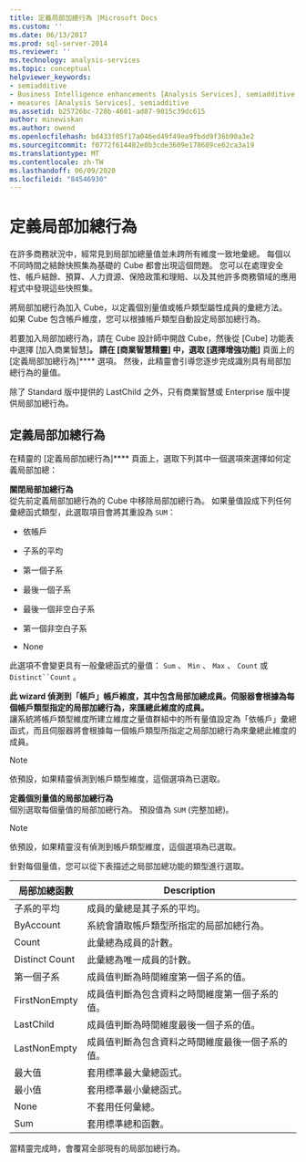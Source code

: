```yaml
---
title: 定義局部加總行為 |Microsoft Docs
ms.custom: ''
ms.date: 06/13/2017
ms.prod: sql-server-2014
ms.reviewer: ''
ms.technology: analysis-services
ms.topic: conceptual
helpviewer_keywords:
- semiadditive
- Business Intelligence enhancements [Analysis Services], semiadditive behavior
- measures [Analysis Services], semiadditive
ms.assetid: b25726bc-728b-4601-ad87-9015c39dc615
author: minewiskan
ms.author: owend
ms.openlocfilehash: bd433f05f17a046ed49f49ea9fbdd9f36b90a3e2
ms.sourcegitcommit: f0772f614482e0b3cde3609e178689ce62ca3a19
ms.translationtype: MT
ms.contentlocale: zh-TW
ms.lasthandoff: 06/09/2020
ms.locfileid: "84546930"
---
```

# <a name="define-semiadditive-behavior"></a>定義局部加總行為
  在許多商務狀況中，經常見到局部加總量值並未跨所有維度一致地彙總。 每個以不同時間之結餘快照集為基礎的 Cube 都會出現這個問題。 您可以在處理安全性、帳戶結餘、預算、人力資源、保險政策和理賠、以及其他許多商務領域的應用程式中發現這些快照集。  
  
 將局部加總行為加入 Cube，以定義個別量值或帳戶類型屬性成員的彙總方法。 如果 Cube 包含帳戶維度，您可以根據帳戶類型自動設定局部加總行為。  
  
 若要加入局部加總行為，請在 Cube 設計師中開啟 Cube，然後從 [Cube] 功能表中選擇 [加入商業智慧]****。 請在 [商業智慧精靈] 中，選取 [選擇增強功能]**** 頁面上的 [定義局部加總行為]**** 選項。 然後，此精靈會引導您逐步完成識別具有局部加總行為的量值。  
  
 除了 Standard 版中提供的 LastChild 之外，只有商業智慧或 Enterprise 版中提供局部加總行為。  
  
## <a name="define-semiadditive-behavior"></a>定義局部加總行為  
 在精靈的 [定義局部加總行為]**** 頁面上，選取下列其中一個選項來選擇如何定義局部加總：  
  
 **關閉局部加總行為**  
 從先前定義局部加總行為的 Cube 中移除局部加總行為。 如果量值設成下列任何彙總函式類型，此選取項目會將其重設為 `SUM`：  
  
-   依帳戶  
  
-   子系的平均  
  
-   第一個子系  
  
-   最後一個子系  
  
-   最後一個非空白子系  
  
-   第一個非空白子系  
  
-   None  
  
 此選項不會變更具有一般彙總函式的量值： `Sum` 、 `Min` 、 `Max` 、 `Count` 或 `Distinct``Count` 。  
  
 **此 wizard 偵測到「帳戶」帳戶維度，其中包含局部加總成員。伺服器會根據為每個帳戶類型指定的局部加總行為，來匯總此維度的成員。**  
 讓系統將帳戶類型維度所建立維度之量值群組中的所有量值設定為「依帳戶」彙總函式，而且伺服器將會根據每一個帳戶類型所指定之局部加總行為來彙總此維度的成員。  
  
> [!NOTE]  
>  依預設，如果精靈偵測到帳戶類型維度，這個選項為已選取。  
  
 **定義個別量值的局部加總行為**  
 個別選取每個量值的局部加總行為。 預設值為 `SUM` (完整加總)。  
  
> [!NOTE]  
>  依預設，如果精靈沒有偵測到帳戶類型維度，這個選項為已選取。  
  
 針對每個量值，您可以從下表描述之局部加總功能的類型進行選取。  
  
|局部加總函數|Description|  
|---------------------------|-----------------|  
|子系的平均|成員的彙總是其子系的平均。|  
|ByAccount|系統會讀取帳戶類型所指定的局部加總行為。|  
|Count|此彙總為成員的計數。|  
|Distinct Count|此彙總為唯一成員的計數。|  
|第一個子系|成員值判斷為時間維度第一個子系的值。|  
|FirstNonEmpty|成員值判斷為包含資料之時間維度第一個子系的值。|  
|LastChild|成員值判斷為時間維度最後一個子系的值。|  
|LastNonEmpty|成員值判斷為包含資料之時間維度最後一個子系的值。|  
|最大值|套用標準最大彙總函式。|  
|最小值|套用標準最小彙總函式。|  
|None|不套用任何彙總。|  
|Sum|套用標準總和函數。|  
  
 當精靈完成時，會覆寫全部現有的局部加總行為。  
  
  
